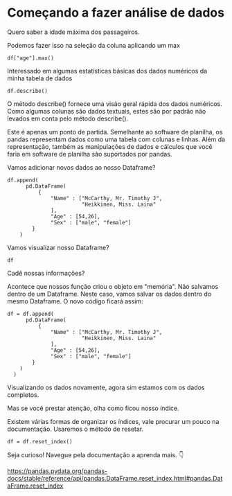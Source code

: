 # Começando a fazer análise de dados

Quero saber a idade máxima dos passageiros.

Podemos fazer isso na seleção da coluna aplicando um max

~~~
df["age"].max()
~~~

Interessado em algumas estatísticas básicas dos dados numéricos da minha tabela de dados

~~~
df.describe()
~~~

O método describe() fornece uma visão geral rápida dos dados numéricos. Como algumas colunas são dados textuais, estes são por padrão não levados em conta pelo método describe().

Este é apenas um ponto de partida. Semelhante ao software de planilha, os pandas representam dados como uma tabela com colunas e linhas. Além da representação, também as manipulações de dados e cálculos que você faria em software de planilha são suportados por pandas. 

Vamos adicionar novos dados ao nosso Dataframe?

~~~
df.append(
      pd.DataFrame(
          {
              "Name" : ["McCarthy, Mr. Timothy J",
                        "Heikkinen, Miss. Laina"
              ],
              "Age" : [54,26],
              "Sex" : ["male", "female"]
        }
    )
~~~

Vamos visualizar nosso Dataframe? 
~~~
df
~~~

Cadê nossas informações? 

Acontece que nossos função criou o objeto em "memória". Não salvamos dentro de um Dataframe. Neste caso, vamos salvar os dados dentro do mesmo Dataframe.
O novo código ficará assim:

~~~
df = df.append(
      pd.DataFrame(
          {
              "Name" : ["McCarthy, Mr. Timothy J",
                        "Heikkinen, Miss. Laina"
              ],
              "Age" : [54,26],
              "Sex" : ["male", "female"]
        }
    )
  )
  ~~~
  
  Visualizando os dados novamente, agora sim estamos com os dados completos. 
  
  Mas se você prestar atenção, olha como ficou nosso índice.
  
  Existem várias formas de organizar os índices, vale procurar um pouco na documentação. Usaremos o método de resetar.
  
  ~~~
  df = df.reset_index()
  ~~~
  
  Seja curioso! Navegue pela documentação a aprenda mais. :point_down:
  
  https://pandas.pydata.org/pandas-docs/stable/reference/api/pandas.DataFrame.reset_index.html#pandas.DataFrame.reset_index
 

